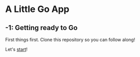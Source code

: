 
# A Little Go App

## -1: Getting ready to Go

First things first. Clone this repository so you can follow along!

Let's [start][1]!

[1]: ../Section0-Setup/README.md
